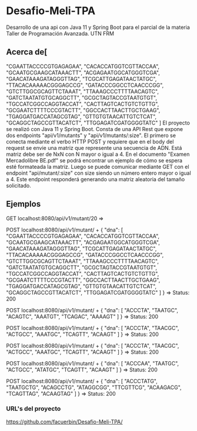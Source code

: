 # Desafio-Meli-TPA
Desarrollo de una api con Java 11 y Spring Boot para el parcial de la materia Taller de Programación Avanzada. UTN FRM
## Acerca de[
"CGAATTACCCCGTGAGAGAA",
"CACACCATGGTCGTTACCAA",
"GCAATGCGAAGCATAAACTT",
"ACGAGAATGGCATGGGTCGA",
"GAACATAAAGATAGGGTTAG",
"TCGCATTGAGATAACTATGC",
"TTACACAAAAACGGGAGCCG",
"GATACCCGGCCTCAACCCGG",
"GTCTTGGCGCAGTTCTAAAT",
"TTAAAGCCCTTTTAACAGTC",
"GATCTAATATGTGCAGGCTT",
"GCGCTAGTACCGTAATGTGT",
"TGCCATCGGCCAGGTACCAT",
"CACTTAGTCACTGTCTGTTG",
"GCGAATCTTTTCCCGTACTT",
"GGCCACTTAACTTGCTGAAG",
"TGAGGATGACCATAGCGTAG",
"GTTGTGTAACATTGTCTCAT",
"GCAGGCTAGCCGTTACATCT",
"TTGGAGATCGATGGGGTATC"
]
El proyecto se realizó con Java 11 y Spring Boot. Consta de una API Rest que expone dos endpoints "api/v1/mutants" y "api/v1/mutants/:size". El primero se conecta mediante el verbo HTTP POST y requiere que en el body del request se envie una matriz que represente una secuencia de ADN. Está matriz debe ser de NxN con N mayor o igual a 4. En el documento "Examen Mercadolibre BE.pdf" se podrá encontrar un ejemplo de cómo se espera esté formateada la matriz. Luego se puede comunicar mediante GET con el endpoint "api/mutant/:size" con size siendo un número entero mayor o igual a 4. Este endpoint responderá generando una matriz aleatoria del tamaño solicitado.
## Ejemplos
GET localhost:8080/api/v1/mutant/20 =>


POST localhost:8080/api/v1/mutant/ +
{
"dna": 	[
"CGAATTACCCCGTGAGAGAA",
"CACACCATGGTCGTTACCAA",
"GCAATGCGAAGCATAAACTT",
"ACGAGAATGGCATGGGTCGA",
"GAACATAAAGATAGGGTTAG",
"TCGCATTGAGATAACTATGC",
"TTACACAAAAACGGGAGCCG",
"GATACCCGGCCTCAACCCGG",
"GTCTTGGCGCAGTTCTAAAT",
"TTAAAGCCCTTTTAACAGTC",
"GATCTAATATGTGCAGGCTT",
"GCGCTAGTACCGTAATGTGT",
"TGCCATCGGCCAGGTACCAT",
"CACTTAGTCACTGTCTGTTG",
"GCGAATCTTTTCCCGTACTT",
"GGCCACTTAACTTGCTGAAG",
"TGAGGATGACCATAGCGTAG",
"GTTGTGTAACATTGTCTCAT",
"GCAGGCTAGCCGTTACATCT",
"TTGGAGATCGATGGGGTATC"
]
}
=> Status: 200

POST localhost:8080/api/v1/mutant/ + 
{
"dna": 	[
"ACCCTA",
"TAATGC",
"ACAGTC",
"AAATGT",
"TCAGAC",
"AAAAGT"
]
}
=> Status: 200

POST localhost:8080/api/v1/mutant/ +
{
"dna": 	[
"ACCCTA",
"TAACGC",
"ACTGCC",
"AAATGC",
"TCAGTT",
"ACAAGT"
]
}
=> Status: 200

POST localhost:8080/api/v1/mutant/ +
{
"dna": 	[
"ACCCTA",
"TAACGC",
"ACTGCC",
"AAATGC",
"TCAGTT",
"ACAAGT"
]
}
=> Status: 200

POST localhost:8080/api/v1/mutant/ +
{
"dna": 	[
"ACCCAA",
"TAATGC",
"ACTGCC",
"ATATGC",
"TCAGTT",
"ACAAGT"
]
}
=> Status: 200

POST localhost:8080/api/v1/mutant/ +
{
"dna": 	[
"ACCCTATG",
"TAATGCTG",
"ACAGCCTG",
"ATAGGCGG",
"TTCGTTCG",
"ACAAGACG",
"TCAGTTAG",
"ACAAGTAG"
]
}
=> Status: 200

### URL's del proyecto
https://github.com/facuerbin/Desafio-Meli-TPA/
